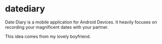 # datediary

Date Diary is a mobile application for Android Devices.
It heavily focuses on recording your magnificent dates with your partner.

This idea comes from my lovely boyfriend.

